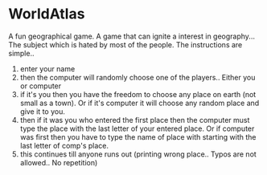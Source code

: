 # WorldAtlas
A fun geographical game. 
A game that can ignite a interest in geography... The subject which is hated by most of the people. 
The instructions are simple.. 
1) enter your name 
2) then the computer will randomly choose one of the players.. Either you or computer
3) if it's you then you have the freedom to choose any place on earth (not small as a town).
Or if it's computer it will choose any random place and give it to you. 
4) then if it was you who entered the first place then the computer must type the place with the last letter of your entered place. 
Or if computer was first then you have to type the name of place with starting with the  last letter of comp's place. 
5) this continues till anyone runs out (printing wrong place.. Typos are not allowed.. No repetition) 


